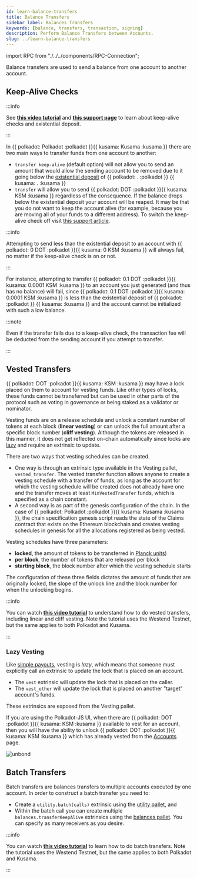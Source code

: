 ```yaml
---
id: learn-balance-transfers
title: Balance Transfers
sidebar_label: Balances Transfers
keywords: [balance, transfers, transaction, signing]
description: Perform Balance Transfers between Accounts.
slug: ../learn-balance-transfers
---
```


import RPC from "./../../components/RPC-Connection";

Balance transfers are used to send a balance from one account to another account.

## Keep-Alive Checks

:::info

See [**this video tutorial**](https://youtu.be/Wg0pH05CC9Y) and
[**this support page**](https://support.polkadot.network/support/solutions/articles/65000168651-what-is-the-existential-deposit-)
to learn about keep-alive checks and existential deposit.

:::

In {{ polkadot: Polkadot :polkadot }}{{ kusama: Kusama :kusama }} there are two main ways to
transfer funds from one account to another:

- `transfer keep-alive` (default option) will not allow you to send an amount that would allow the
  sending account to be removed due to it going below the
  [existential deposit](https://support.polkadot.network/support/solutions/articles/65000168651-what-is-the-existential-deposit-)
  of
  {{ polkadot: <RPC network="polkadot" path="consts.balances.existentialDeposit" defaultValue={10000000000} filter="humanReadable"/>. :polkadot }}
  {{ kusama: <RPC network="kusama" path="consts.balances.existentialDeposit" defaultValue={33333333} filter="humanReadable"/>. :kusama }}
- `transfer` will allow you to send {{ polkadot: DOT :polkadot }}{{ kusama: KSM :kusama }}
  regardless of the consequence. If the balance drops below the existential deposit your account
  will be reaped. It may be that you do not want to keep the account alive (for example, because you
  are moving all of your funds to a different address). To switch the keep-alive check off visit
  [this support article](https://support.polkadot.network/support/solutions/articles/65000169248).

:::info

Attempting to send less than the existential deposit to an account with
{{ polkadot: 0 DOT :polkadot }}{{ kusama: 0 KSM :kusama }} will always fail, no matter if the
keep-alive check is on or not.

:::

For instance, attempting to transfer
{{ polkadot: 0.1 DOT :polkadot }}{{ kusama: 0.0001 KSM :kusama }} to an account you just generated
(and thus has no balance) will fail, since
{{ polkadot: 0.1 DOT :polkadot }}{{ kusama: 0.0001 KSM :kusama }} is less than the existential
deposit of
{{ polkadot: <RPC network="polkadot" path="consts.balances.existentialDeposit" defaultValue={10000000000} filter="humanReadable"/> :polkadot }}
{{ kusama: <RPC network="kusama" path="consts.balances.existentialDeposit" defaultValue={333333333} filter="humanReadable"/> :kusama }}
and the account cannot be initialized with such a low balance.

:::note

Even if the transfer fails due to a keep-alive check, the transaction fee will be deducted from the
sending account if you attempt to transfer.

:::

## Vested Transfers

{{ polkadot: DOT :polkadot }}{{ kusama: KSM :kusama }} may have a lock placed on them to account for
vesting funds. Like other types of locks, these funds cannot be transferred but can be used in other
parts of the protocol such as voting in governance or being staked as a validator or nominator.

Vesting funds are on a release schedule and unlock a constant number of tokens at each block
(**linear vesting**) or can unlock the full amount after a specific block number (**cliff
vesting**). Although the tokens are released in this manner, it does not get reflected on-chain
automatically since locks are [lazy](#lazy-vesting) and require an extrinsic to update.

There are two ways that vesting schedules can be created.

- One way is through an extrinsic type available in the Vesting pallet, `vested_transfer`. The
  vested transfer function allows anyone to create a vesting schedule with a transfer of funds, as
  long as the account for which the vesting schedule will be created does not already have one and
  the transfer moves at least `MinVestedTransfer` funds, which is specified as a chain constant.
- A second way is as part of the genesis configuration of the chain. In the case of
  {{ polkadot: Polkadot :polkadot }}{{ kusama: Kusama :kusama }}, the chain specification genesis
  script reads the state of the Claims contract that exists on the Ethereum blockchain and creates
  vesting schedules in genesis for all the allocations registered as being vested.

Vesting schedules have three parameters:

- **locked**, the amount of tokens to be transferred in
  [Planck units](../learn/learn-DOT#the-planck-unit))
- **per block**, the number of tokens that are released per block
- **starting block**, the block number after which the vesting schedule starts

The configuration of these three fields dictates the amount of funds that are originally locked, the
slope of the unlock line and the block number for when the unlocking begins.

:::info

You can watch [**this video tutorial**](https://youtu.be/JVlwTQBwNGc) to understand how to do vested
transfers, including linear and cliff vesting. Note the tutorial uses the Westend Testnet, but the
same applies to both Polkadot and Kusama.

:::

### Lazy Vesting

Like [simple payouts](learn-staking-advanced.md), vesting is _lazy_, which means that someone must
explicitly call an extrinsic to update the lock that is placed on an account.

- The `vest` extrinsic will update the lock that is placed on the caller.
- The `vest_other` will update the lock that is placed on another "target" account's funds.

These extrinsics are exposed from the Vesting pallet.

If you are using the Polkadot-JS UI, when there are
{{ polkadot: DOT :polkadot }}{{ kusama: KSM :kusama }} available to vest for an account, then you
will have the ability to unlock {{ polkadot: DOT :polkadot }}{{ kusama: KSM :kusama }} which has
already vested from the [Accounts](https://polkadot.js.org/apps/#/accounts) page.

![unbond](../assets/unlock-vesting.png)

## Batch Transfers

Batch transfers are balances transfers to multiple accounts executed by one account. In order to
construct a batch transfer you need to:

- Create a `utility.batch(calls)` extrinsic using the
  [utility pallet](https://paritytech.github.io/substrate/master/pallet_utility/index.html), and
- Within the batch call you can create multiple `balances.transferKeepAlive` extrinsics using the
  [balances pallet](https://paritytech.github.io/substrate/master/pallet_balances/index.html). You
  can specify as many receivers as you desire.

:::info

You can watch [**this video tutorial**](https://youtu.be/uoUC2K8muvw) to learn how to do batch
transfers. Note the tutorial uses the Westend Testnet, but the same applies to both Polkadot and
Kusama.

:::
